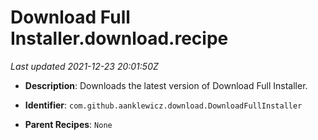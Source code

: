 # Download Full Installer.download.recipe

_Last updated 2021-12-23 20:01:50Z_

- **Description**: Downloads the latest version of Download Full Installer.

- **Identifier**: `com.github.aanklewicz.download.DownloadFullInstaller`

- **Parent Recipes**: `None`
